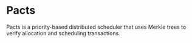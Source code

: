 # Pacts

Pacts is a priority-based distributed scheduler that uses Merkle trees to verify allocation and scheduling transactions.
